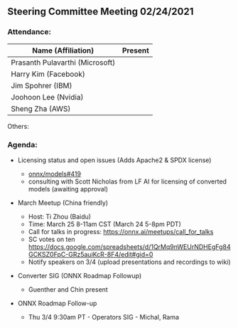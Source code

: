 ## Steering Committee Meeting 02/24/2021

### Attendance:

| Name (Affiliation)              | Present  |
| ------------------------------- | -------- |
| Prasanth Pulavarthi (Microsoft) |      |
| Harry Kim (Facebook)            |      |
| Jim Spohrer (IBM)               |      |
| Joohoon Lee (Nvidia)            |      |
| Sheng Zha (AWS)                 |      |

Others: 

### Agenda:

* Licensing status and open issues (Adds Apache2 & SPDX license)
    * [onnx/models#419](https://github.com/onnx/models/pull/419)
    * consulting with Scott Nicholas from LF AI for licensing of converted models (awaiting approval)

* March Meetup (China friendly)
    * Host: Ti Zhou (Baidu)
    * Time: March 25 8-11am CST (March 24 5-8pm PDT)
    * Call for talks in progress: https://onnx.ai/meetups/call_for_talks
    * SC votes on ten https://docs.google.com/spreadsheets/d/1QrMq9nWEUrNDHEgFg84GCKSZ0FpC-GRz5auiKcR-8F4/edit#gid=0
    * Notify speakers on 3/4 (upload presentations and recordings to wiki)

* Converter SIG (ONNX Roadmap Followup)
    * Guenther and Chin present

            
* ONNX Roadmap Follow-up
    * Thu 3/4 9:30am PT - Operators SIG - Michal, Rama
